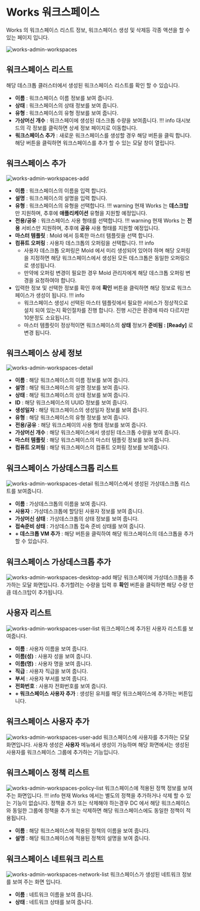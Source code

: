 # Works 워크스페이스
Works 의 워크스페이스 리스트 정보, 워크스페이스 생성 및 삭제등 각종 액션을 할 수 있는 페이지 입니다.

![works-admin-workspaces](../../assets/images/works-admin-workspaces.png)

## 워크스페이스 리스트
해당 데스크톱 클러스터에서 생성된 워크스페이스 리스트를 확인 할 수 있습니다.  
- **이름** : 워크스페이스 이름 정보를 보여 줍니다.  
- **상태** : 워크스페이스의 상태 정보를 보여 줍니다.  
- **유형** : 워크스페이스의 유형 정보를 보여 줍니다.  
- **가상머신 개수** : 워크스페이에 생성된 데스크톱 수량을 보여줍니다.
!!! info
    대시보드의 각 정보를 클릭하면 상세 정보 페이지로 이동합니다.
- **워크스페이스 추가** : 새로운 워크스페이스를 생성할 경우 해당 버튼을 클릭 합니다. 해당 버튼을 클릭하면 워크스페이스를 추가 할 수 있는 모달 창이 열립니다.

## 워크스페이스 추가
![works-admin-workspaces-add](../../assets/images/works-admin-workspaces-add.png)
- **이름** : 워크스페이스의 이름을 입력 합니다.
- **설명** : 워크스페이스의 설명을 입력 합니다.
- **유형** : 워크스페이스의 유형을 선택합니다.
!!! warning
    현재 Works 는 **데스크탑** 만 지원하며, 추후에 **애플리케이션** 유형을 지원할 예정입니다.
- **전용/공유** : 워크스페이스 사용 형태를 선택합니다.
!!! warning
    현재 Works 는 **전용** 서비스만 지원하며, 추후에 **공유** 사용 형태를 지원할 예정입니다.
- **마스터 템플릿** : Mold 에서 등록한 마스터 템플릿을 선택 합니다.
- **컴퓨트 오퍼링** : 사용자 데스크톱의 오퍼링을 선택합니다.
!!! info
    - 사용자 데스크톱 오퍼링은 Mold 에서 미리 생성되어 있어야 하며 해당 오퍼링을 지정하면 해당 워크스페이스에서 생성된 모든 데스크톱은 동일한 오퍼링으로 생성됩니다.
    - 만약에 오퍼링 변경이 필요한 경우 Mold 관리자에게 해당 데스크톱 오퍼링 변경을 요청하여야 합니다.
- 입력한 정보 및 선택한 정보를 확인 후에 **확인** 버튼을 클릭하면 해당 정보로 워크스페이스가 생성이 됩니다.
!!! info
    - 워크스페이스 생성시 선택된 마스터 템플릿에서 필요한 서비스가 정상적으로 설치 되여 있는지 확인절차를 진행 합니다. 진행 시간은 환경에 따라 다르지만 10분정도 소요됩니다.
    - 마스터 템플릿이 정상적이면 워크스페이스의 **상태** 정보가 **준비됨 : [Ready]** 로 변경 됩니다.

## 워크스페이스 상세 정보
![works-admin-workspaces-detail](../../assets/images/works-admin-workspaces-detail.png)
- **이름** : 해당 워크스페이스의 이름 정보를 보여 줍니다.  
- **설명** : 해당 워크스페이스의 설명 정보를 보여 줍니다.  
- **상태** : 해당 워크스페이스의 상태 정보를 보여 줍니다.
- **ID** : 해당 워크스페이스의 UUID 정보를 보여 줍니다.
- **생성일자** : 해당 워크스페이스의 생성일자 정보를 보여 줍니다.
- **유형** : 해당 워크스페이스의 유형 정보를 보여 줍니다.
- **전용/공유** : 해당 워크스페이의 사용 형태 정보를 보여 줍니다.
- **가상머신 개수** : 해당 워크스페이스에서 생성된 데스크톱 수량을 보여 줍니다.
- **마스터 템플릿** : 해당 워크스페이스의 마스터 템플릿 정보를 보여 줍니다.
- **컴퓨트 오퍼링** : 해당 워크스페이스의 컴퓨트 오퍼링 정보를 보여줍니다.

## 워크스페이스 가상데스크톱 리스트
![works-admin-workspaces-detail](../../assets/images/works-admin-workspaces-detail.png)
워크스페이스에서 생성된 가상데스크톱 리스트를 보여줍니다.
- **이름** : 가상데스크톱의 이름을 보여 줍니다.
- **사용자** : 가상데스크톱에 할당된 사용자 정보를 보여 줍니다.
- **가상머신 상태** : 가상데스크톱의 상태 정보를 보여 줍니다.
- **접속준비 상태** : 가상데스크톱 접속 준비 상태를 보여 줍니다.
- **+ 데스크톱 VM 추가** : 해당 버튼을 클릭하여 해당 워크스페이스의 데스크톱을 추가 할 수 있습니다.

## 워크스페이스 가상데스크톱 추가
![works-admin-workspaces-desktop-add](../../assets/images/works-admin-workspaces-desktop-add.png)
해당 워크스페이에 가상데스크톱을 추가하는 모달 화면입니다.
추가할려는 수량을 입력 후 **확인** 버튼을 클릭하면 해당 수량 만큼 데스크탑이 추가됩니다.

## 사용자 리스트
![works-admin-workspaces-user-list](../../assets/images/works-admin-workspaces-user-list.png)
워크스페이스에 추가된 사용자 리스트를 보여줍니다.
- **이름** : 사용자 이름을 보여 줍니다.
- **이름(성)** : 사용자 성을 보여 줍니다.
- **이름(명)** : 사용자 명을 보여 줍니다.
- **직급** : 사용자 직급을 보여 줍니다.
- **부서** : 사용자 부서를 보여 줍니다.
- **전화번호** : 사용자 전화번호를 보여 줍니다.
- **+ 워크스페이스 사용자 추가** : 생성된 유저를 해당 워크스페이스에 추가하는 버튼입니다.

## 워크스페이스 사용자 추가
![works-admin-workspaces-user-add](../../assets/images/works-admin-workspaces-user-add.png)
워크스페이스에 사용자를 추가하는 모달 화면입니다.
사용자 생성은 **사용자** 메뉴에서 생성이 가능하며 해당 화면에서는 생성된 사용자를 워크스페이스 그룹에 추가하는 기능입니다.

## 워크스페이스 정책 리스트
![works-admin-workspaces-policy-list](../../assets/images/works-admin-workspaces-policy-list.png)
워크스페이스에 적용된 정책 정보를 보여주는 화면입니다.
!!! info
    현재 Works 에서는 별도의 정책을 추가하거나 삭제 할 수 있는 기능이 없습니다. 정책을 추가 또는 삭제해야 하는경우 DC 에서 해당 워크스페이스와 동일한 그룹에 정책을 추가 또는 삭제하면
    해당 워크스페이스에도 동일한 정책이 적용됩니다.
- **이름** : 해당 워크스페이스에 적용된 정책의 이름을 보여 줍니다.
- **설명** : 해당 워크스페이스에 적용된 정책의 설명을 보여 줍니다.

## 워크스페이스 네트워크 리스트
![works-admin-workspaces-network-list](../../assets/images/works-admin-workspaces-network-list.png)
워크스페이스가 생성된 네트워크 정보를 보여 주는 화면 입니다.
- **이름** : 네트워크 이름을 보여 줍니다.
- **상태** : 네트워크 상태를 보여 줍니다.